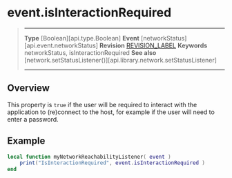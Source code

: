 
# event.isInteractionRequired

> --------------------- ------------------------------------------------------------------------------------------
> __Type__              [Boolean][api.type.Boolean]
> __Event__             [networkStatus][api.event.networkStatus]
> __Revision__          [REVISION_LABEL](REVISION_URL)
> __Keywords__          networkStatus, isInteractionRequired
> __See also__          [network.setStatusListener()][api.library.network.setStatusListener]
> --------------------- ------------------------------------------------------------------------------------------

## Overview

This property is `true` if the user will be required to interact with the application to (re)connect to the host, for example if the user will need to enter a password.

## Example
 
``````lua
local function myNetworkReachabilityListener( event )
	print("IsInteractionRequired", event.isInteractionRequired )
end
``````
